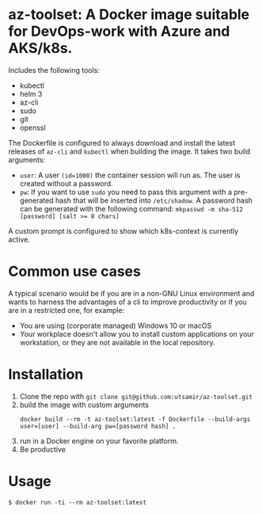 # **az-toolset**: A Docker image suitable for DevOps-work with Azure and AKS/k8s.

Includes the following tools:
* kubectl
* helm 3
* az-cli
* sudo
* git
* openssl

The Dockerfile is configured to always download and install the latest releases of `az-cli` and `kubectl` when building the image. It takes two build arguments:
* `user`: A user `(id=1000)` the container session will run as. The user is created without a password.
* `pw`: If you want to use `sudo` you need to pass this argument with a pre-generated hash that will be inserted into `/etc/shadow`. 
        A password hash can be generated with the following command: `mkpasswd -m sha-512 [password] [salt >= 8 chars]`

A custom prompt is configured to show which k8s-context is currently active.

# Common use cases
A typical scenario would be if you are in a non-GNU Linux environment and wants to harness the advantages of a cli to improve productivity or if you are in a restricted one, for example: 
* You are using (corporate managed) Windows 10 or macOS
* Your workplace doesn't allow you to install custom applications on your workstation, or they are not available in the local repository.

# Installation
1. Clone the repo with `git clone git@github.com:utsamir/az-toolset.git`
2. build the image with custom arguments
   ```
   docker build --rm -t az-toolset:latest -f Dockerfile --build-args user=[user] --build-arg pw=[password hash] .
   ```
3. run in a Docker engine on your favorite platform.
4. Be productive

# Usage
```
$ docker run -ti --rm az-toolset:latest
```
